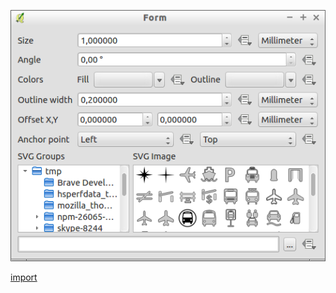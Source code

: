 ![](../images/QgsSvgMarkerSymbolLayerV2Widget-standalone.png)

[import](../gui/qgis-sample-QgsSvgMarkerSymbolLayerV2Widget.py)

